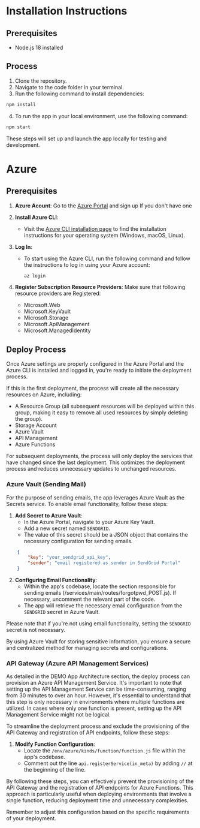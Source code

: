 # Installation Instructions

## Prerequisites
- Node.js 18 installed

## Process
1. Clone the repository.
2. Navigate to the code folder in your terminal.
3. Run the following command to install dependencies:
```bash
npm install
```

4. To run the app in your local environment, use the following command:

```bash
npm start
```

These steps will set up and launch the app locally for testing and development.

# Azure

## Prerequisites
1. **Azure Acount**: Go to the [Azure Portal](https://portal.azure.com/) and sign up If you don't have one
2. **Install Azure CLI**:
   - Visit the [Azure CLI installation page](https://docs.microsoft.com/en-us/cli/azure/install-azure-cli) to find the installation instructions for your operating system (Windows, macOS, Linux).

3. **Log In**:
   - To start using the Azure CLI, run the following command and follow the instructions to log in using your Azure account:
     ```bash
     az login
     ```
4. **Register Subscription Resource Providers**: Make sure that following resource providers are Registered:
    - Microsoft.Web
    - Microsoft.KeyVault
    - Microsoft.Storage
    - Microsoft.ApiManagement
    - Microsoft.ManagedIdentity


## Deploy Process

Once Azure settings are properly configured in the Azure Portal and the Azure CLI is installed and logged in, you're ready to initiate the deployment process.

If this is the first deployment, the process will create all the necessary resources on Azure, including:
- A Resource Group (all subsequent resources will be deployed within this group, making it easy to remove all used resources by simply deleting the group).
- Storage Account
- Azure Vault
- API Management
- Azure Functions

For subsequent deployments, the process will only deploy the services that have changed since the last deployment. This optimizes the deployment process and reduces unnecessary updates to unchanged resources.
### Azure Vault (Sending Mail)

For the purpose of sending emails, the app leverages Azure Vault as the Secrets service. To enable email functionality, follow these steps:

1. **Add Secret to Azure Vault**:
   - In the Azure Portal, navigate to your Azure Key Vault.
   - Add a new secret named `SENDGRID`.
   - The value of this secret should be a JSON object that contains the necessary configuration for sending emails.  
```json
    { 
        "key": "your_sendgrid_api_key", 
        "sender": "email registered as sender in SendGrid Portal" 
    }
   ```
   
2. **Configuring Email Functionality**:
   - Within the app's codebase, locate the section responsible for sending emails (/services/main/routes/forgotpwd_POST.js). If necessary, uncomment the relevant part of the code.
   - The app will retrieve the necessary email configuration from the `SENDGRID` secret in Azure Vault.

Please note that if you're not using email functionality,  setting the `SENDGRID` secret is not necessary.

By using Azure Vault for storing sensitive information, you ensure a secure and centralized method for managing secrets and configurations.


### API Gateway (Azure API Management Services)

As detailed in the DEMO App Architecture section, the deploy process can provision an Azure API Management Service. It's important to note that setting up the API Management Service can be time-consuming, ranging from 30 minutes to over an hour. However, it's essential to understand that this step is only necessary in environments where multiple functions are utilized. In cases where only one function is present, setting up the API Management Service might not be logical.

To streamline the deployment process and exclude the provisioning of the API Gateway and registration of API endpoints, follow these steps:

1. **Modify Function Configuration**:
   - Locate the `/env/azure/kinds/function/function.js` file within the app's codebase.
   - Comment out the line `api.registerService(in_meta)` by adding `//` at the beginning of the line.

By following these steps, you can effectively prevent the provisioning of the API Gateway and the registration of API endpoints for Azure Functions. This approach is particularly useful when deploying environments that involve a single function, reducing deployment time and unnecessary complexities.

Remember to adjust this configuration based on the specific requirements of your deployment.




